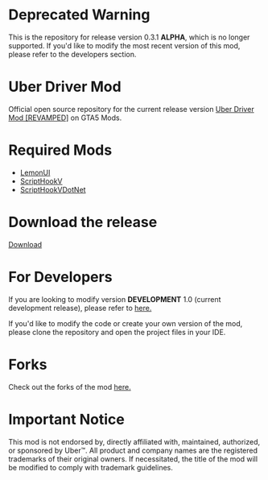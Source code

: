 # Deprecated Warning
This is the repository for release version 0.3.1 **ALPHA**, which is no longer supported. If you'd like to modify the most recent version of this mod, please refer to the developers section.

# Uber Driver Mod
Official open source repository for the current release version [Uber Driver Mod [REVAMPED]](https://www.gta5-mods.com/scripts/uber-driver-revamped) on GTA5 Mods.

# Required Mods
* [LemonUI](https://github.com/LemonUIbyLemon/LemonUI/releases)
* [ScriptHookV](http://www.dev-c.com/gtav/scripthookv/)
* [ScriptHookVDotNet](https://github.com/crosire/scripthookvdotnet/releases)

# Download the release
[Download](https://www.gta5-mods.com/scripts/uber-driver-revamped/download/137418)

# For Developers
If you are looking to modify version **DEVELOPMENT** 1.0 (current development release), please refer to [here.](https://github.com/chillnook/UberDriverMod)

If you'd like to modify the code or create your own version of the mod, please clone the repository and open the project files in your IDE.

# Forks
Check out the forks of the mod [here.](https://github.com/chillnook/UberDriver_ALPHA_0.3.1/forks)

# Important Notice
This mod is not endorsed by, directly affiliated with, maintained, authorized, or sponsored by Uber™. All product and company names are the registered trademarks of their original owners. If necessitated, the title of the mod will be modified to comply with trademark guidelines.
